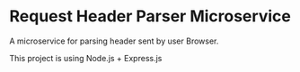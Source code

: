 # Request Header Parser Microservice

A microservice for parsing header sent by user Browser.

This project is using Node.js + Express.js
